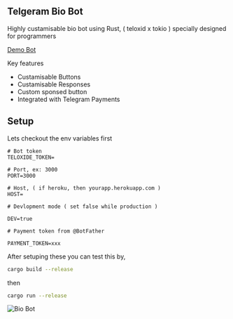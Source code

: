 ## Telgeram Bio Bot

Highly custamisable bio bot using Rust, ( teloxid x tokio ) specially designed for programmers

[Demo Bot](https://telegram.dog/coswatbot)

Key features

- Custamisable Buttons
- Custamisable Responses
- Custom sponsed button
- Integrated with Telegram Payments

## Setup

Lets checkout the env variables first

```.env
# Bot token
TELOXIDE_TOKEN=

# Port, ex: 3000
PORT=3000

# Host, ( if heroku, then yourapp.herokuapp.com )
HOST=

# Devlopment mode ( set false while production )

DEV=true

# Payment token from @BotFather

PAYMENT_TOKEN=xxx
```

After setuping these you can test this by, 

```bash
cargo build --release
```

then 

```bash
cargo run --release
```

![Bio Bot](https://github-production-user-asset-6210df.s3.amazonaws.com/97345827/263537735-487e779b-2f1c-4c54-86c5-76a4441acdca.jpg)